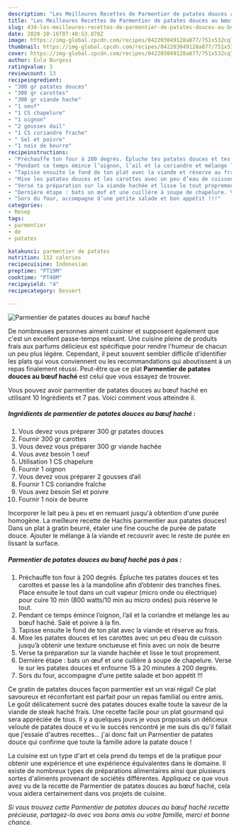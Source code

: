 ```yaml
---
description: "Les Meilleures Recettes de Parmentier de patates douces au bœuf haché"
title: "Les Meilleures Recettes de Parmentier de patates douces au bœuf haché"
slug: 434-les-meilleures-recettes-de-parmentier-de-patates-douces-au-bouf-hache
date: 2020-10-16T07:40:53.878Z
image: https://img-global.cpcdn.com/recipes/042203049128a877/751x532cq70/parmentier-de-patates-douces-au-boeuf-hache-photo-principale-de-la-recette.jpg
thumbnail: https://img-global.cpcdn.com/recipes/042203049128a877/751x532cq70/parmentier-de-patates-douces-au-boeuf-hache-photo-principale-de-la-recette.jpg
cover: https://img-global.cpcdn.com/recipes/042203049128a877/751x532cq70/parmentier-de-patates-douces-au-boeuf-hache-photo-principale-de-la-recette.jpg
author: Eula Burgess
ratingvalue: 3
reviewcount: 13
recipeingredient:
- "300 gr patates douces"
- "300 gr carottes"
- "300 gr viande hache"
- "1 oeuf"
- "1 CS chapelure"
- "1 oignon"
- "2 gousses dail"
- "1 CS coriandre frache"
- " Sel et poivre"
- "1 noix de beurre"
recipeinstructions:
- "Préchauffe ton four à 200 degrés. Épluche tes patates douces et tes carottes et passe les à la mandoline afin d’obtenir des tranches fines. Place ensuite le tout dans un cuit vapeur (micro onde ou électrique) pour cuire 10 min (800 watts/10 min au micro ondes) puis réserve le tout."
- "Pendant ce temps émince l’oignon, l’ail et la coriandre et mélange les au bœuf haché. Salé et poivre à la fin."
- "Tapisse ensuite le fond de ton plat avec la viande et réserve au frais."
- "Mixe les patates douces et les carottes avec un peu d’eau de cuisson jusqu’à obtenir une texture onctueuse et finis avec un noix de beurre"
- "Verse ta préparation sur la viande hachée et lisse le tout proprement."
- "Dernière étape : bats un œuf et une cuillère à soupe de chapelure. Verse le sur les patates douces et enfourne 15 à 20 minutes à 200 degrés."
- "Sors du four, accompagne d’une petite salade et bon appétit !!!"
categories:
- Resep
tags:
- parmentier
- de
- patates

katakunci: parmentier de patates 
nutrition: 112 calories
recipecuisine: Indonesian
preptime: "PT19M"
cooktime: "PT40M"
recipeyield: "4"
recipecategory: Dessert

---
```



![Parmentier de patates douces au bœuf haché](https://img-global.cpcdn.com/recipes/042203049128a877/751x532cq70/parmentier-de-patates-douces-au-boeuf-hache-photo-principale-de-la-recette.jpg)

De nombreuses personnes aiment cuisiner et supposent également que c'est un excellent passe-temps relaxant. Une cuisine pleine de produits frais aux parfums délicieux est spécifique pour rendre l'humeur de chacun un peu plus légère. Cependant, il peut souvent sembler difficile d'identifier les plats qui vous conviennent ou les recommandations qui aboutissent à un repas finalement réussi. Peut-être que ce plat <strong> Parmentier de patates douces au bœuf haché </strong> est celui que vous essayez de trouver.

<!--inarticleads1-->

Vous pouvez avoir parmentier de patates douces au bœuf haché en utilisant 10 Ingrédients et 7 pas. Voici comment vous atteindre il.

##### Ingrédients de parmentier de patates douces au bœuf haché :

1. Vous devez vous préparer 300 gr patates douces
1. Fournir 300 gr carottes
1. Vous devez vous préparer 300 gr viande hachée
1. Vous avez besoin 1 oeuf
1. Utilisation 1 CS chapelure
1. Fournir 1 oignon
1. Vous devez vous préparer 2 gousses d’ail
1. Fournir 1 CS coriandre fraîche
1. Vous avez besoin  Sel et poivre
1. Fournir 1 noix de beurre


Incorporer le lait peu à peu et en remuant jusqu&#39;à obtention d&#39;une purée homogène. La meilleure recette de Hachis parmentier aux patates douces! Dans un plat à gratin beurré, étaler une fine couche de purée de patate douce. Ajouter le mélange à la viande et recouvrir avec le reste de purée en lissant la surface. 

<!--inarticleads2-->

##### Parmentier de patates douces au bœuf haché pas à pas :

1. Préchauffe ton four à 200 degrés. Épluche tes patates douces et tes carottes et passe les à la mandoline afin d’obtenir des tranches fines. Place ensuite le tout dans un cuit vapeur (micro onde ou électrique) pour cuire 10 min (800 watts/10 min au micro ondes) puis réserve le tout.
1. Pendant ce temps émince l’oignon, l’ail et la coriandre et mélange les au bœuf haché. Salé et poivre à la fin.
1. Tapisse ensuite le fond de ton plat avec la viande et réserve au frais.
1. Mixe les patates douces et les carottes avec un peu d’eau de cuisson jusqu’à obtenir une texture onctueuse et finis avec un noix de beurre
1. Verse ta préparation sur la viande hachée et lisse le tout proprement.
1. Dernière étape : bats un œuf et une cuillère à soupe de chapelure. Verse le sur les patates douces et enfourne 15 à 20 minutes à 200 degrés.
1. Sors du four, accompagne d’une petite salade et bon appétit !!!


Ce gratin de patates douces façon parmentier est un vrai régal! Ce plat savoureux et réconfortant est parfait pour un repas familial ou entre amis. Le goût délicatement sucré des patates douces exalte toute la saveur de la viande de steak haché frais. Une recette facile pour un plat gourmand qui sera appréciée de tous. Il y a quelques jours je vous proposais un délicieux velouté de patates douce et vu le succès rencontré je me suis dis qu&#39;il fallait que j&#39;essaie d&#39;autres recettes… j&#39;ai donc fait un Parmentier de patates douce qui confirme que toute la famille adore la patate douce ! 

<!--inarticleads1-->

<p>
La cuisine est un type d'art et cela prend du temps et de la pratique pour obtenir une expérience et une expérience équivalentes dans le domaine. Il existe de nombreux types de préparations alimentaires ainsi que plusieurs sortes d'aliments provenant de sociétés différentes. Appliquez ce que vous avez vu de la recette de Parmentier de patates douces au bœuf haché, cela vous aidera certainement dans vos projets de cuisine.
</p>

<p>
<i>Si vous trouvez cette Parmentier de patates douces au bœuf haché recette précieuse, partagez-la avec vos bons amis ou votre famille, merci et bonne chance.</i>
</p>
